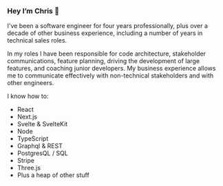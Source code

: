 ### Hey I’m Chris 👋

I've been a software engineer for four years professionally, plus over a decade of other business experience, including a number of years in technical sales roles.

In my roles I have been responsible for code architecture, stakeholder communications, feature planning, driving the development of large features, and coaching junior developers. My business experience allows me to communicate effectively with non-technical stakeholders and with other engineers.

I know how to: 
- React
- Next.js
- Svelte & SvelteKit
- Node
- TypeScript
- Graphql & REST
- PostgresQL / SQL
- Stripe
- Three.js
- Plus a heap of other stuff
